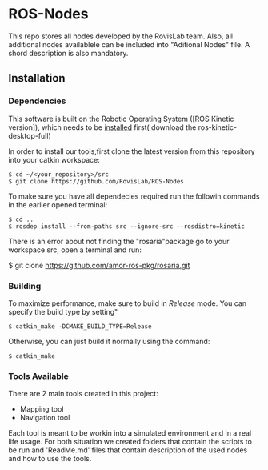 # ROS-Nodes

This repo stores all nodes developed by the RovisLab team. 
Also, all additional nodes availablele can be included into "Aditional Nodes" file. A shord description is also mandatory. 

## Installation

### Dependencies

This software is built on the Robotic Operating System ([ROS Kinetic version]), which needs to be [installed](http://wiki.ros.org) first( download the ros-kinetic-desktop-full) 

In order to install our tools,first clone the latest version from this repository into your catkin workspace:

	$ cd ~/<your_repository>/src
	$ git clone https://github.com/RovisLab/ROS-Nodes


To make sure you have all dependecies required run the followin commands in the earlier opened terminal:
    	
	$ cd ..
	$ rosdep install --from-paths src --ignore-src --rosdistro=kinetic

There is an error about not finding the "rosaria"package go to your workspace src, open a terminal and run:

  $ git clone https://github.com/amor-ros-pkg/rosaria.git

### Building

To maximize performance, make sure to build in *Release* mode. You can specify the build type by setting"

    $ catkin_make -DCMAKE_BUILD_TYPE=Release

Otherwise, you can just build it normally using the command:
	
	$ catkin_make

### Tools Available

There are 2 main tools created in this project:

- Mapping tool
- Navigation tool

Each tool is meant to be workin into a simulated environment and in a real life usage.
For both situation we created folders that contain the scripts to be run and 'ReadMe.md' files that contain description of the used nodes and how to use the tools.



